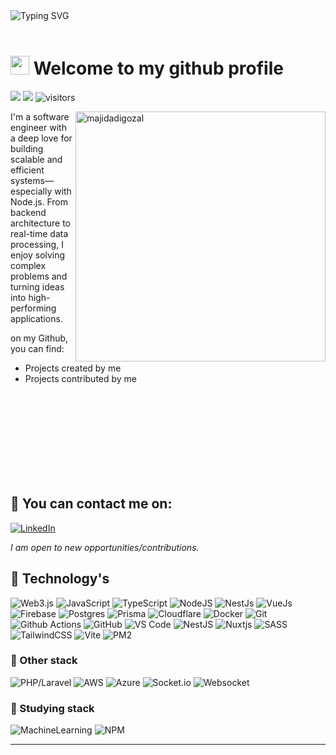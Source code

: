 <br>
<br>

![Typing SVG](https://readme-typing-svg.herokuapp.com/?color=%2336BCF7&size=20&center=true&vCenter=true&width=1000&lines=Hi+there+👋,+my+name+is+MajidAdigozal+;I'm+34+years+old;I'm+a+programmer+and+a+Software+Engineer;Welcome+to+my+github+profile!+:%29)
<br>
<br>

# <img src="https://media.giphy.com/media/hvRJCLFzcasrR4ia7z/giphy.gif" width="30px"> Welcome to my github profile

<p>
    <a href="https://github.com/majidadigozal"><img src="https://img.shields.io/badge/status-updating-brightgreen.svg"></a>
    <a href="https://github.com/majidadigozal/majidadigozal/graphs/contributors"><img src="https://img.shields.io/github/contributors/majidadigozal/majidadigozal?color=blue"></a>
    <img src="https://visitor-badge.laobi.icu/badge?page_id=majidadigozal" alt="visitors"/>   
</p>

<img src="https://raw.githubusercontent.com/MicaelliMedeiros/micaellimedeiros/master/image/computer-illustration.png" alt="majidadigozal" min-width="400px" max-width="400px" width="400px" align="right">

I'm a software engineer with a deep love for building scalable and efficient systems—especially with Node.js. From backend architecture to real-time data processing, I enjoy solving complex problems and turning ideas into high-performing applications.

on my Github, you can find:

- Projects created by me
- Projects contributed by me


<br>
<br>
<br>
<br>
<br>
<br>
<br>
<br>

## 📧 You can contact me on:

[![LinkedIn](https://img.shields.io/badge/LinkedIn-%230077B5.svg?&style=for-the-badge&logo=linkedin&logoColor=white)](https://www.linkedin.com/in/majidadigozal)

_I am open to new opportunities/contributions._

<be>

## 🥇 Technology's
 
![Web3.js](https://img.shields.io/badge/web3.js-F16822?style=for-the-badge&logo=web3.js&logoColor=white)
![JavaScript](https://img.shields.io/badge/javascript-%23323330.svg?style=for-the-badge&logo=javascript&logoColor=%23F7DF1E)
![TypeScript](https://img.shields.io/badge/-TypeScript-007ACC?style=for-the-badge&logo=typescript&logoColor=white)
![NodeJS](https://img.shields.io/badge/node.js-6DA55F?style=for-the-badge&logo=node.js&logoColor=white)
![NestJs](https://img.shields.io/badge/-NestJs-ea2845?style=flat-square&logo=nestjs&logoColor=white)
![VueJs](https://img.shields.io/badge/Vue.js-35495E?style=for-the-badge&logo=vuedotjs&logoColor=4FC08D)
![Firebase](https://img.shields.io/badge/firebase-%23039BE5.svg?style=for-the-badge&logo=firebase)
![Postgres](https://img.shields.io/badge/postgresql-4169e1?style=for-the-badge&logo=postgresql&logoColor=white)
![Prisma](https://img.shields.io/badge/Prisma-3982CE?style=for-the-badge&logo=Prisma&logoColor=white)
![Cloudflare](https://img.shields.io/badge/Cloudflare-F38020?style=for-the-badge&logo=Cloudflare&logoColor=white)
![Docker](https://img.shields.io/badge/-Docker-46a2f1?style=for-the-badge&logo=docker&logoColor=white)
![Git](https://img.shields.io/badge/-Git-F05032?style=for-the-badge&logo=git&logoColor=white)
![Github Actions](https://img.shields.io/badge/-Github_Actions-2088FF?style=for-the-badge&logo=github-actions&logoColor=white)
![GitHub](https://img.shields.io/badge/github-%23121011.svg?style=for-the-badge&logo=github&logoColor=white)
![VS Code](https://img.shields.io/badge/Visual%20Studio%20Code-007ACC?logo=visualstudiocode&logoColor=fff&style=plastic)
![NestJS](https://img.shields.io/badge/nestjs-%23E0234E.svg?style=for-the-badge&logo=nestjs&logoColor=white)
![Nuxtjs](https://img.shields.io/badge/Nuxt-002E3B?style=for-the-badge&logo=nuxtdotjs&logoColor=#00DC82)
![SASS](https://img.shields.io/badge/SASS-hotpink.svg?style=for-the-badge&logo=SASS&logoColor=white)
![TailwindCSS](https://img.shields.io/badge/tailwindcss-%2338B2AC.svg?style=for-the-badge&logo=tailwind-css&logoColor=white)
![Vite](https://img.shields.io/badge/vite-%23646CFF.svg?style=for-the-badge&logo=vite&logoColor=white)
![PM2](https://img.shields.io/badge/pm2-0e0e0e?style=for-the-badge&logo=pm2&logoColor=green)


### 🥈 Other stack 
![PHP/Laravel](https://img.shields.io/badge/Laravel-php-FF2D20?style=for-the-badge&logo=laravel&logoColor=white)
![AWS](https://img.shields.io/badge/AWS-%23FF9900.svg?style=for-the-badge&logo=amazon-aws&logoColor=white)
![Azure](https://img.shields.io/badge/azure-%230072C6.svg?style=for-the-badge&logo=azure-devops&logoColor=white)
![Socket.io](https://img.shields.io/badge/Socket.io-4.1.3-010101??style=flat-square&logo=Socket.io&logoColor=white)
![Websocket](https://img.shields.io/badge/Websocket-yellow??style=flat-square&logo=Socket.io&logoColor=white)

### 🥉 Studying stack

![MachineLearning](https://img.shields.io/badge/Machine_Learning-AI-blue)
![NPM](https://img.shields.io/badge/NPM-%23CB3837.svg?style=for-the-badge&logo=npm&logoColor=white) 

---

<!-- </div> -->

<br>
<br>
